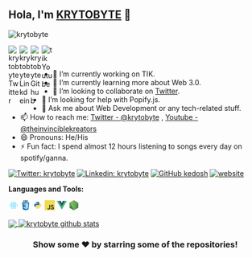 ## Hola, I'm [KRYTOBYTE](https://kedosh.github.io) 👋

<p align="left"> <img src="https://komarev.com/ghpvc/?username=Kedosh&label=Views&color=blue&style=plastic" alt="krytobyte" /> </p>

<a href="https://twitter.com/krytobyte">
  <img align="left" alt="krytobyte Twitter" width="22px" src="https://cdn.jsdelivr.net/npm/simple-icons@v3/icons/twitter.svg" />
</a>
<a href="https://www.linkedin.com/in/developer-kedosh">
  <img align="left" alt="krytobyte Linkdein" width="22px" src="https://cdn.jsdelivr.net/npm/simple-icons@v3/icons/linkedin.svg" />
</a>
<a href="https://github.com/kedosh">
  <img align="left" alt="krytobyte Github" width="22px" src="https://cdn.jsdelivr.net/npm/simple-icons@v3/icons/github.svg" />
</a>

<a href="https://www.youtube.com/channel/UCT3Ok1Z4t72Sa_wbqhNnCUg/">
  <img align="left" alt="tik Youtube" width="22px" src="https://cdn.jsdelivr.net/npm/simple-icons@v3/icons/youtube.svg" />
</a>

<br/>
<br/>


- 🔭 I’m currently working on TIK.
- 🌱 I’m currently learning more about Web 3.0.
- 👯 I’m looking to collaborate on [Twitter](https://twitter.com/krytobyte).
- 🤔 I’m looking for help with Popify.js.
- 💬 Ask me about Web Development or any tech-related stuff.
- 📫 How to reach me: [Twitter - @krytobyte](https://twitter.com/krytobyte) , [Youtube - @theinvinciblekreators](https://www.youtube.com/channel/UCT3Ok1Z4t72Sa_wbqhNnCUg/)
- 😄 Pronouns: He/His
- ⚡ Fun fact: I spend almost 12 hours listening to songs every day on spotify/ganna.

[![Twitter: krytobyte](https://img.shields.io/twitter/follow/krytobyte?style=social)](https://twitter.com/krytobyte)
[![Linkedin: krytobyte](https://img.shields.io/badge/-krytobyte-blue?style=flat-square&logo=Linkedin&logoColor=white&link=https://www.linkedin.com/in/developer-kedosh/)](https://www.linkedin.com/in/developer-kedosh/)
[![GitHub kedosh](https://img.shields.io/github/followers/kedosh?label=follow&style=social)](https://github.com/kedosh)
[![website](https://img.shields.io/badge/PortfolioWebsite-kedosh.github.io-2648ff?style=flat-square&logo=google-chrome)](https://kedosh.github.io)


**Languages and Tools:**  

<code><img height="20" src="https://raw.githubusercontent.com/github/explore/80688e429a7d4ef2fca1e82350fe8e3517d3494d/topics/react/react.png"></code>
<code><img height="20" src="https://raw.githubusercontent.com/github/explore/80688e429a7d4ef2fca1e82350fe8e3517d3494d/topics/css/css.png"></code>
<code><img height="20" src="https://raw.githubusercontent.com/github/explore/80688e429a7d4ef2fca1e82350fe8e3517d3494d/topics/python/python.png"></code>
<code><img height="20" src="https://raw.githubusercontent.com/github/explore/80688e429a7d4ef2fca1e82350fe8e3517d3494d/topics/javascript/javascript.png"></code>
<code><img height="20" src="https://raw.githubusercontent.com/github/explore/80688e429a7d4ef2fca1e82350fe8e3517d3494d/topics/vue/vue.png"></code>
<code><img height="20" src="https://raw.githubusercontent.com/github/explore/80688e429a7d4ef2fca1e82350fe8e3517d3494d/topics/nodejs/nodejs.png"></code>    

<a href="https://github.com/kedosh">
  <img align="center" src="https://github-readme-stats.vercel.app/api/top-langs/?username=kedosh&theme=light&hide_langs_below=1" />
</a>
<a href="https://github.com/kedosh">
 <img align="center" src="https://github-readme-stats.vercel.app/api?username=kedosh&show_icons=true&title_color=ffffff&icon_color=bb2acf&text_color=daf7dc&bg_color=151515" alt="krytobyte github stats"/>
</a>



<div align="center">

### Show some ❤️ by starring some of the repositories!

</div>
